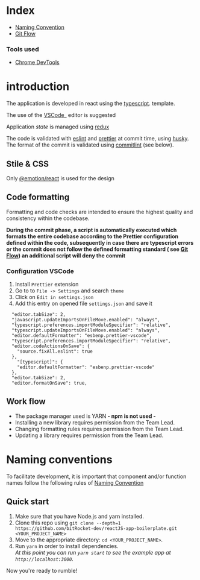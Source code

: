 # Index

- [Naming Convention](@docs/NAMING_CONVENTION.md)
- [Git Flow](@docs/GIT_FLOW.md)

### Tools used

- [Chrome DevTools](https://developer.chrome.com/docs/devtools/)

# introduction

The application is developed in react using the [typescript](https://www.typescriptlang.org). template.

The use of the [VSCode](https://code.visualstudio.com/)\_ editor is suggested

Application _state_ is managed using [redux](https://redux.js.org/introduction/getting-started)

The code is validated with [eslint](https://eslint.org/) and [prettier](https://prettier.io/) at commit time, using [husky](https://github.com/typicode/husky). The format of the commit is validated using [commitlint](https://github.com/conventional-changelog/commitlint) (see below).

## Stile & CSS

Only [@emotion/react](https://emotion.sh/docs/@emotion/react) is used for the design

## Code formatting

Formatting and code checks are intended to ensure the highest quality and consistency within the codebase.

**During the commit phase, a script is automatically executed which formats the entire codebase according to the Prettier configuration defined within the code, subsequently in case there are typescript errors or the commit does not follow the defined formatting standard ( see [Git Flow](@docs/GIT_FLOW.md)) an additional script will deny the commit**

### Configuration VSCode

1. Install `Prettier` extension
2. Go to to `File -> Settings` and search `theme`
3. Click on `Edit in settings.json`
4. Add this entry on opened file `settings.json` and save it

```
  "editor.tabSize": 2,
  "javascript.updateImportsOnFileMove.enabled": "always",
  "typescript.preferences.importModuleSpecifier": "relative",
  "typescript.updateImportsOnFileMove.enabled": "always",
  "editor.defaultFormatter": "esbenp.prettier-vscode",
  "typescript.preferences.importModuleSpecifier": "relative",
  "editor.codeActionsOnSave": {
    "source.fixAll.eslint": true
  },
    "[typescript]": {
    "editor.defaultFormatter": "esbenp.prettier-vscode"
  },
  "editor.tabSize": 2,
  "editor.formatOnSave": true,
```

## Work flow

- The package manager used is YARN **- npm is not used -**
- Installing a new library requires permission from the Team Lead.
- Changing formatting rules requires permission from the Team Lead.
- Updating a library requires permission from the Team Lead.

# Naming conventions

To facilitate development, it is important that component and/or function names follow the following rules of [Naming Convention](@docs/NAMING_CONVENTION.md)

## Quick start

1.  Make sure that you have Node.js and yarn installed.
2.  Clone this repo using `git clone --depth=1 https://github.com/bitRocket-dev/reactJS-app-boilerplate.git <YOUR_PROJECT_NAME>`
3.  Move to the appropriate directory: `cd <YOUR_PROJECT_NAME>`.<br />
4.  Run `yarn` in order to install dependencies.<br />
    _At this point you can run `yarn start` to see the example app at `http://localhost:3000`._

Now you're ready to rumble!
